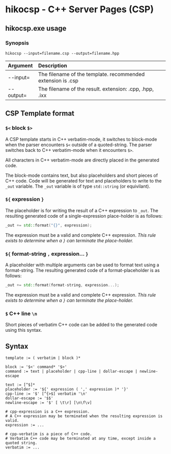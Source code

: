 hikocsp - C++ Server Pages (CSP)
================================

hikocsp.exe usage
-----------------

### Synopsis
```
hikocsp --input=filename.csp --output=filename.hpp
```

  Argument           | Description
 :------------------ |:-----------------------
  \-\-input=<path>   | The filename of the template. recommended extension is .csp
  \-\-output=<path>  | The filename of the result. extension: .cpp, .hpp, .ixx
  
CSP Template format
-------------------
  
### `$<` block `$>`
A CSP template starts in C++ verbatim-mode, it switches to block-mode when the
parser encounters `$<` outside of a quoted-string. The parser switches back
to C++ verbatim-mode when it encounters `$>`.
  
All characters in C++ verbatim-mode are directly placed in the generated code.
  
The block-mode contains text, but also placeholders and short pieces of C++ code.
Code will be generated for text and placeholders to write to the `_out` variable.
The `_out` variable is of type `std::string` (or equivilant).
  
### `${` expression `}`
The placeholder is for writing the result of a C++ expression to `_out`.
The resulting generated code of a single-expression place-holder is as follows:
  
```cpp
_out += std::format("{}", expression);
```

The expression must be a valid and complete C++ expression.
_This rule exists to determine when a `}` can terminate the place-holder._
  
### `${` format-string `,` expression... `}`
A placeholder with multiple arguments can be used to format text using a format-string.
The resulting generated code of a format-placeholder is as follows:
  
```cpp
_out += std::format(format-string, expression...);
```

The expression must be a valid and complete C++ expression.
_This rule exists to determine when a `}` can terminate the place-holder._

### `$` C++ line `\n`
Short pieces of verbatim C++ code can be added to the generated code using this syntax.
    
Syntax
------
  
```
template := ( verbatim | block )*
 
block := '$<' command* '$>'
command := text | placeholder | cpp-line | dollar-escape | newline-escape
  
text := [^$]*
placeholder := '${' expression ( ',' expression )* '}'
cpp-line := '$' [^{>$] verbatim '\n'
dollar-escape := '$$'
newline-escape := '$' [ \t\r] [\n\f\v]

# cpp-expression is a C++ expression.
# A C++ expression may be terminated when the resulting expression is valid.
expression := ...

# cpp-verbatim is a piece of C++ code.
# Verbatim C++ code may be terminated at any time, except inside a quoted string.
verbatim := ...
```
  
  
